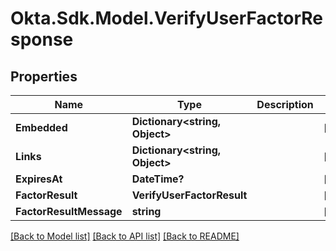 # Okta.Sdk.Model.VerifyUserFactorResponse
## Properties

Name | Type | Description | Notes
------------ | ------------- | ------------- | -------------
**Embedded** | **Dictionary&lt;string, Object&gt;** |  | [optional] 
**Links** | **Dictionary&lt;string, Object&gt;** |  | [optional] 
**ExpiresAt** | **DateTime?** |  | [optional] 
**FactorResult** | **VerifyUserFactorResult** |  | [optional] 
**FactorResultMessage** | **string** |  | [optional] 

[[Back to Model list]](../README.md#documentation-for-models) [[Back to API list]](../README.md#documentation-for-api-endpoints) [[Back to README]](../README.md)

